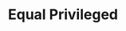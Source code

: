 ---
pid: llp374
title: Equal Privileged
location_transcription: Philadelphia
coordinates: "[-75.129455574777, 39.975686256027]"
zipcode: '19120'
gen_neighborhood: North Philadelphia
neighborhood: Logan,Olney
outside_phl: 
age: '9'
age_range: 6-13
instagram: 
image_file_name: llp_374.jpg
proposal_transcription: |-
  Equal Privileged

  Equal Privileged
topic: Human Rights,Inequality,Social Justice
topic_summary: 0, 0, 0
type: Sculpture Statue
keywords_other: equality, privilege
credit: Marquise Saunders
image_labels: 
twitter: 
facebook: 
permalink: "/monuments/llp374/"
layout: item-page
---